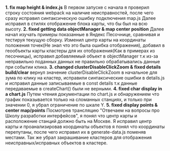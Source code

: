 <b>1. fix map height & index.js</b>
В первом запуске с начала я проверил строку состояния webpack на наличие неисправностей, после чего сразу исправил синтаксическую ошибку подключения map.js
Далее исправил в стилях отображение блока карты, что бы был на всю высоту.
<b>2. fixed getting data objectManager & map center position</b>
Далее начал изучать примеры показанные в Яндекс Песочнице, сравнивая и тестируя текущую сборку.
Изменил центр карты на координаты положения точек(Не знал что это была ошибка отображения), добавил в геообъекты карты кластеры для их отображения(Как в примерах из песочницы), исправил добавляемый объект в objectManager т.к из-за неправильно поданных данных не правильно обрабатывались данные при событии клика.
<b>3. changed clusterDisableClickZoom & fixed details build/clear</b>
вернул значение clusterDisableClickZoom в начальное для зума по клику на кластер, исправили синтаксические ошибки в details.js и исправил данные записываемые в const details т.к данные передаваемые в createChart() были не верными.
<b>4. fixed char display in a chart.js</b>
Путем чтения документации по chart.js и обнаружением что график показывается только на сломанных станциях, и только при значении 0, я убрал ограничение по шкале Y.
<b>5. fixed display points & center map/points</b>
Посмотрев трансляцию "Отвечаем на вопросы про Школу разработки интерфейсов", я понял что центр карты и расположение станций должно быть на Москве. Я исправил центр карты и проанализировав координаты объектов я понял что координаты перепутаны, после чего исправил их в generate-data.js поменяв местами. Так же убрал закрашивание кластеров для отображения неисправных/исправных объектов в кластере.
